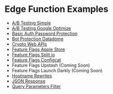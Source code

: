 # Edge Function Examples

- [A/B Testing Simple](./ab-testing-simple)
- [A/B Testing Google Optimize](./ab-testing-google-optimize)
- [Basic Auth Password Protection](./basic-auth-password)
- [Bot Protection Datadome](./bot-protection-datadome)
- [Crypto Web APIs](./crypto)
- [Feature Flags Apple Store](./feature-flags-apple-store)
- [Feature Flags Split.io](./feature-flag-split)
- [Feature Flags Configcat](./feature-flag-configcat)
- Feature Flags Upstash (Coming Soon)
- Feature Flags Launch Darkly (Coming Soon)
- [Hostname Rewrites](./hostname-rewrites)
- [JSON Response](./json-response)
- [Query Parameters Filter](./query-params-filter)
